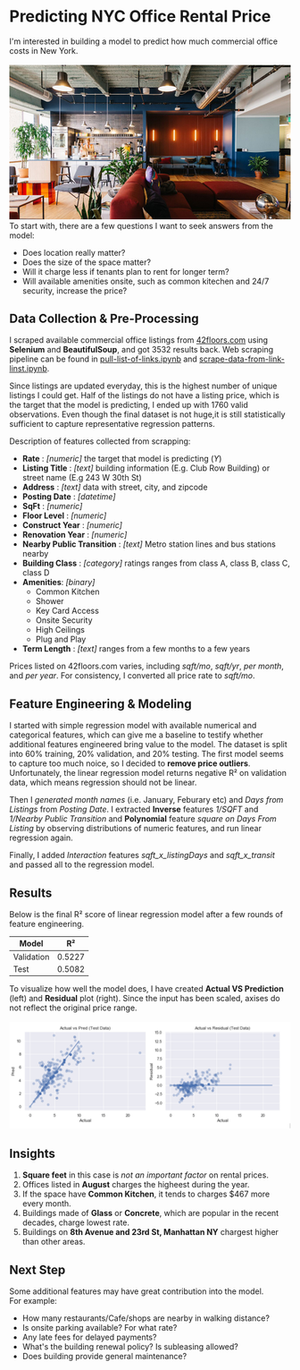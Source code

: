 # Predicting NYC Office Rental Price
I'm interested in building a model to predict how much commercial office costs in New York. 
<br><br>![co-working_space](./images/Co-working.jpg)<br>
To start with, there are a few questions I want to seek answers from the model:

- Does location really matter?
- Does the size of the space matter?
- Will it charge less if tenants plan to rent for longer term?
- Will available amenities onsite, such as common kitechen and 24/7 security, increase the price?

## Data Collection & Pre-Processing
I scraped available commercial office listings from [42floors.com](https://42floors.com/us/ny/new-york) using **Selenium** and **BeautifulSoup**, and got 3532 results back. Web scraping pipeline can be found in [pull-list-of-links.ipynb](./code/1-pull-list-of-links.ipynb) and [scrape-data-from-link-linst.ipynb](./code/2-scrape-data-from-link-lists.ipynb).

Since listings are updated everyday, this is the highest number of unique listings I could get. Half of the listings do not have a listing price, which is the target that the model is predicting, I ended up with 1760 valid observations. Even though the final dataset is not huge,it is still statistically sufficient to capture representative regression patterns. <br>

Description of features collected from scrapping:
- **Rate** : _[numeric]_ the target that model is predicting (_Y_)
- **Listing Title** : _[text]_ building information (E.g. Club Row Building) or street name (E.g 243 W 30th St)
- **Address** : _[text]_ data with street, city, and zipcode
- **Posting Date** : _[datetime]_
- **SqFt** : _[numeric]_
- **Floor Level** : _[numeric]_
- **Construct Year** : _[numeric]_
- **Renovation Year** : _[numeric]_
- **Nearby Public Transition** : _[text]_ Metro station lines and bus stations nearby 
- **Building Class** : _[category]_ ratings ranges from class A, class B, class C, class D
- **Amenities**: _[binary]_
    <ul>
    <li>Common Kitchen</li>
    <li>Shower</li>
    <li>Key Card Access</li>
    <li>Onsite Security</li>
    <li>High Ceilings</li>
    <li>Plug and Play</li>
    </ul>
- **Term Length** : _[text]_ ranges from a few months to a few years

Prices listed on 42floors.com varies, including _sqft/mo_, _sqft/yr_, _per month_, and _per year_. For consistency, I converted all price rate to _sqft/mo_.

## Feature Engineering & Modeling
I started with simple regression model with available numerical and categorical features, which can give me a baseline to testify whether additional features engineered bring value to the model. The dataset is split into 60% training, 20% validation, and 20% testing. The first model seems to capture too much noice, so I decided to **remove price outliers**. Unfortunately, the linear regression model returns negative R² on validation data, which means regression should not be linear.

Then I _generated month names_ (i.e. January, Feburary etc) and _Days from Listings_ from _Posting Date_. I extracted **Inverse** features _1/SQFT_ and _1/Nearby Public Transition_ and **Polynomial** feature _square on _Days From Listing__ by observing distributions of numeric features, and run linear regression again. 

Finally, I added *Interaction* features _sqft_x_listingDays_ and _sqft_x_transit_ and passed all to the regression model. 


## Results 
Below is the final R² score of linear regression model after a few rounds of feature engineering. <br>

|   Model    |      R² |
|------------|---------|
|Validation  |  0.5227 |
|   Test     |  0.5082 |

To visualize how well the model does, I have created **Actual VS Prediction** (left) and **Residual** plot (right). Since the input has been scaled, axises do not reflect the original price range. <br><br>
![results](./images/residual_prediction_combined.PNG) 

## Insights
1. **Square feet** in this case is *not an important factor* on rental prices.
2. Offices listed in **August** charges the higheest during the year.
3. If the space have **Common Kitchen**, it tends to charges $467 more every month.
4. Buildings made of **Glass** or **Concrete**, which are popular in the recent decades, charge lowest rate.
5. Buildings on **8th Avenue and 23rd St, Manhattan NY** chargest higher than other areas.


## Next Step
Some additional features may have great contribution into the model. <br> 
For example:
- How many restaurants/Cafe/shops are nearby in walking distance?
- Is onsite parking available? For what rate?
- Any late fees for delayed payments?
- What's the building renewal policy? Is subleasing allowed?
- Does building provide general maintenance?
